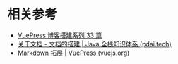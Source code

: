 # 相关参考

- [VuePress 博客搭建系列 33 篇](https://github.com/mqyqingfeng/Blog/labels/博客搭建?page=2&q=is%3Aopen+label%3A博客搭建)
- [关于文档 - 文档的搭建 | Java 全栈知识体系 (pdai.tech)](https://pdai.tech/md/about/blog/blog-build-vuepress.html)
- [Markdown 拓展 | VuePress (vuejs.org)](https://vuepress.vuejs.org/zh/guide/markdown.html#header-anchors)